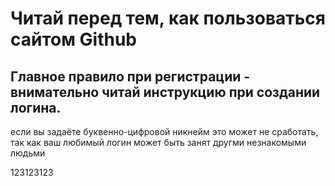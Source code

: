 # Читай перед тем, как пользоваться сайтом Github

## Главное правило при регистрации - внимательно читай инструкцию при создании логина.

если вы задаёте буквенно-цифровой никнейм это может не сработать, так как ваш любимый логин может быть занят другми незнакомыми людьми

123123123